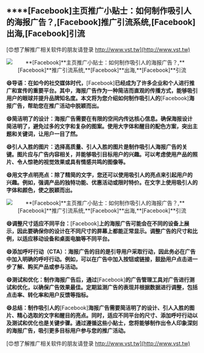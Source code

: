 ## ****[Facebook]**主页推广小贴士：如何制作吸引人的海报广告？,**[Facebook]**推广引流系统,**[Facebook]**出海,**[Facebook]**引流**

[😍想了解推广相关软件的朋友请登录 http://www.vst.tw](http://www.vst.tw)

 <center><img src="https://vst.tw/MP4/tuiguang/png/3.png" alt="**[Facebook]**主页推广小贴士：如何制作吸引人的海报广告？,**[Facebook]**推广引流系统,**[Facebook]**出海,**[Facebook]**引流"></center>

**😄导语：在如今的社交媒体时代，**[Facebook]**已经成为了许多企业和个人进行推广和宣传的重要平台。其中，海报广告作为一种简洁而直观的传播方式，能够吸引用户的眼球并提升品牌知名度。本文将为您介绍如何制作吸引人的**[Facebook]**海报广告，帮助您在推广活动中脱颖而出。**

**😄简洁明了的设计：海报广告需要在有限的空间内传达核心信息。确保海报设计简洁明了，避免过多的文字和复杂的图案。使用大字体和醒目的配色方案，突出主题和关键词，让用户一目了然。**

**😄引人入胜的图片：选择高质量、引人入胜的图片是制作吸引人海报广告的关键。图片应与广告内容相关，并能够吸引目标用户的兴趣。可以考虑使用产品的照片、令人惊艳的视觉效果或具有情感共鸣的图像等。**

**😄用文字点明亮点：除了精简的文字，您还可以使用吸引人的亮点来引起用户的兴趣。例如，强调产品的独特功能、优惠活动或限时特价。在文字上使用吸引人的字体和颜色，使之脱颖而出。**

 <center><img src="https://vst.tw/MP4/tuiguang/png/1.png" alt="**[Facebook]**主页推广小贴士：如何制作吸引人的海报广告？,**[Facebook]**推广引流系统,**[Facebook]**出海,**[Facebook]**引流"></center>

**😄调整尺寸适应不同平台：**[Facebook]**上的海报广告可能会在不同的设备上展示，因此要确保你的设计在不同尺寸的屏幕上都能正常显示。调整广告的尺寸和比例，以适应移动设备和桌面电脑等不同平台。**

**😄添加呼吁行动（CTA）：海报广告的目的是引导用户采取行动，因此务必在广告中加入明确的呼吁行动。例如，可以在广告中加入按钮或链接，鼓励用户点击进一步了解、购买产品或参与活动。**

**😄测试和优化：制作海报广告后，通过**[Facebook]**的广告管理工具对广告进行测试和优化，以确保广告效果最佳。定期监测广告的表现并根据数据进行调整，包括点击率、转化率和用户反馈等指标。**

**😄总结：制作吸引人的**[Facebook]**海报广告需要简洁明了的设计、引人入胜的图片、精心选取的文字和醒目的亮点。同时，适应不同平台的尺寸、添加呼吁行动以及测试和优化也是关键步骤。通过遵循这些小贴士，您将能够制作出令人印象深刻的海报广告，吸引更多目标用户参与您的推广活动。**

[😍想了解推广相关软件的朋友请登录 http://www.vst.tw](http://www.vst.tw)



